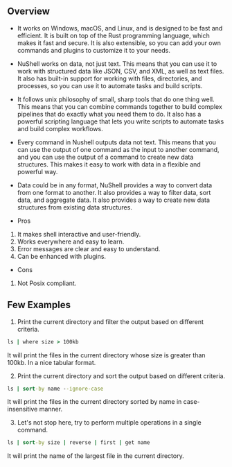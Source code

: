 ## Overview

- It works on Windows, macOS, and Linux, and is designed to be fast and efficient. It is built on top of the Rust programming language, which makes it fast and secure. It is also extensible, so you can add your own commands and plugins to customize it to your needs.

- NuShell works on data, not just text. This means that you can use it to work with structured data like JSON, CSV, and XML, as well as text files. It also has built-in support for working with files, directories, and processes, so you can use it to automate tasks and build scripts.

- It follows unix philosophy of small, sharp tools that do one thing well. This means that you can combine commands together to build complex pipelines that do exactly what you need them to do. It also has a powerful scripting language that lets you write scripts to automate tasks and  build complex workflows.

- Every command in Nushell outputs data not text. This means that you can use the output of one command as the input to another command, and you can use the output of a command to create new data structures. This makes it easy to work with data in a flexible and powerful way.

- Data could be in any format, NuShell provides a way to convert data from one format to another. It also provides a way to filter data, sort data, and aggregate data. It also provides a way to create new data structures from existing data structures.

- Pros 

1. It makes shell interactive and user-friendly.
2. Works everywhere and easy to learn.
3. Error messages are clear and easy to understand.
4. Can be enhanced with plugins.

- Cons

1. Not Posix compliant.

## Few Examples

1. Print the current directory and filter the output based on different criteria.
```cmd
ls | where size > 100kb
```
It will print the files in the current directory whose size is greater than 100kb. In a nice tabular format.

2. Print the current directory and sort the output based on different criteria.
```cmd
ls | sort-by name --ignore-case
```
It will print the files in the current directory sorted by name in case-insensitive manner.

3. Let's not stop here, try to perform multiple operations in a single command.
```cmd
ls | sort-by size | reverse | first | get name
```
It will print the name of the largest file in the current directory.


```cmd
